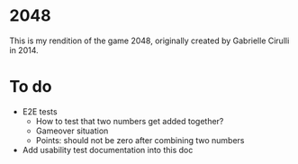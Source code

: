 # 2048

This is my rendition of the game 2048, originally created by Gabrielle Cirulli in 2014. 

# To do

- E2E tests
	- How to test that two numbers get added together?
	- Gameover situation
	- Points: should not be zero after combining two numbers
- Add usability test documentation into this doc
